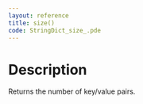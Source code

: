 ```yaml
---
layout: reference
title: size()
code: StringDict_size_.pde
---
```


# Description

Returns the number of key/value pairs.

